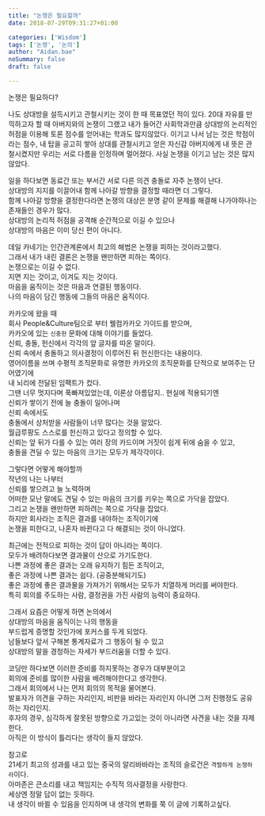 ```yaml
---
title: "논쟁은 필요할까"
date: 2018-07-29T09:31:27+01:00

categories: ['Wisdom']
tags: ['논쟁', '논의']
author: "Aidan.bae"
noSummary: false
draft: false

---
```


논쟁은 필요하다?

나도 상대방을 설득시키고 관철시키는 것이 한 때 목표였던 적이 있다.
20대 자유를 만끽하고자 할 때 아버지와의 논쟁이 그랬고
내가 들어간 사회학과만큼 상대방의 논리적인 허점을 이용해 토론 점수를 얻어내는 학과도 많지않았다.
이기고 나서 남는 것은 학점이라는 점수, 내 탑을 공고히 쌓아 상대를 관철시키고 얻은 자신감
아버지에게 내 뜻은 관철시켰지만 우리는 서로 다름을 인정하며 멀어졌다.
사실 논쟁을 이기고 남는 것은 많지 않았다.

일을 하다보면 동료간 또는 부서간 서로 다른 의견 충돌로 자주 논쟁이 난다.  
상대방의 지지를 이끌어내 함께 나아갈 방향을 결정할 때라면 더 그렇다.  
함께 나아갈 방향을 결정한다라면 논쟁의 대상은 분명 같이 문제를 해결해 나가야하나는 존재들인 경우가 많다.  
상대방의 논리적 허점을 공격해 순간적으로 이길 수 있으나  
상대방의 마음은 이미 당신 편이 아니다.  

데일 카네기는 인간관계론에서 최고의 해법은 논쟁을 피하는 것이라고했다.  
그래서 내가 내린 결론은 논쟁을 왠만하면 피하는 쪽이다.  
논쟁으로는 이길 수 없다.  
지면 지는 것이고, 이겨도 지는 것이다.  
마음을 움직이는 것은 마음과 연결된 행동이다.  
나의 마음이 담긴 행동에 그들의 마음은 움직이다.  

카카오에 왔을 때  
회사 People&Culture팀으로 부터 웰컴카카오 가이드를 받으며,  
카카오에 있는 `신충헌` 문화에 대해 이야기를 들었다.  
신뢰, 충돌, 헌신에서 각각의 앞 글자를 따온 말이다.  
신뢰 속에서 충돌하고 의사결정이 이루어진 뒤 헌신한다는 내용이다.  
영어이름을 쓰며 수평적 조직문화로 유명한 카카오의 조직문화를 단적으로 보여주는 단어였기에  
내 뇌리에 전달된 임팩트가 컸다.  
그땐 너무 멋지다며 푹빠져있었는데, 이론상 아름답지.. 현실에 적용되기엔  
신뢰가 쌓이기 전에 늘 충돌이 일어나며  
신뢰 속에서도  
충돌에서 상처받을 사람들이 너무 많다는 것을 알았다.  
월급루팡도 스스로를 헌신하고 있다고 정의할 수 있다.   
신뢰는 앞 뒤가 다를 수 있는 여러 장의 카드이며 거짓이 쉽게 뒤에 숨을 수 있고,  
충돌을 견딜 수 있는 마음의 크기는 모두가 제각각이다.  

그렇다면 어떻게 해야할까  
작년의 나는 나부터  
신뢰를 쌓으려고 늘 노력하며  
어떠한 모난 말에도 견딜 수 있는 마음의 크기를 키우는 쪽으로 가닥을 잡았다.  
그리고 논쟁을 왠만하면 피하려는 쪽으로 가닥을 잡았다.  
하지만 회사라는 조직은 결과를 내야하는 조직이기에  
논쟁을 피한다고, 나혼자 바뀐다고 다 해결되는 것이 아니었다.  

최근에는 전적으로 피하는 것이 답이 아니라는 쪽이다.  
모두가 배려하다보면 결과물이 산으로 가기도한다.  
나쁜 과정에 좋은 결과는 오래 유지하기 힘든 조직이고,  
좋은 과정에 나쁜 결과는 쉽다. (공중분해되기도)  
좋은 과정에 좋은 결과물을 가져가기 위해서는 모두가 치열하게 머리를 써야한다.  
특히 회의를 주도하는 사람, 결정권을 가진 사람의 능력이 중요하다.  

그래서 요즘은 어떻게 하면 논의에서  
상대방의 마음을 움직이는 나의 행동을  
부드럽게 증명할 것인가에 포커스를 두게 되었다.  
남들보다 앞서 구해본 통계자료가 그 행동이 될 수 있고  
상대방의 말을 경청하는 자세가 부드러움을 더할 수 있다.  

코딩만 하다보면 이러한 준비를 하지못하는 경우가 대부분이고  
회의에 준비를 많이한 사람을 배려해야한다고 생각한다.  
그래서 회의에서 나는 먼저 회의의 목적을 물어본다.  
발표자가 의견을 구하는 자리인지, 비판을 바라는 자리인지
아니면 그저 진행정도 공유하는 자리인지.  
후자의 경우, 심각하게 잘못된 방향으로 가고있는 것이 아니라면 사견을 내는 것을 자제한다.  
아직은 이 방식이 틀리다는 생각이 들지 않았다.

참고로  
21세기 최고의 성과를 내고 있는 중국의 알리바바라는 조직의 슬로건은 `격렬하게 논쟁하라`이다.  
아마존은 큰소리를 내고 책임지는 수직적 의사결정을 사랑한다.  
세상엔 정말 답이 없는 듯하다.  
내 생각이 바뀔 수 있음을 인지하며 내 생각의 변화를 쭉 이 글에 기록하고싶다.

